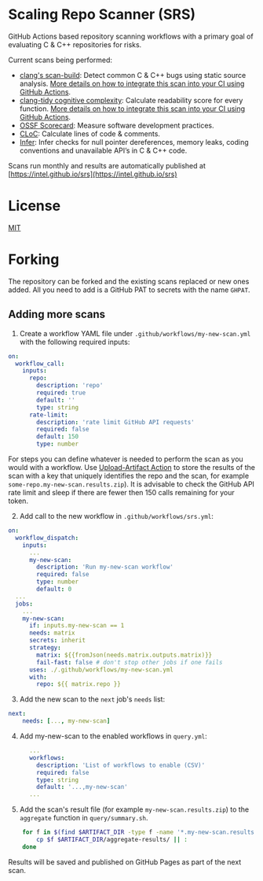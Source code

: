 # Scaling Repo Scanner (SRS)

GitHub Actions based repository scanning workflows with a primary goal of evaluating C & C++ repositories for risks.

Current scans being performed:
 - [clang's scan-build](https://clang-analyzer.llvm.org/scan-build.html): Detect common C & C++ bugs using static source analysis. [More details on how to integrate this scan into your CI using GitHub Actions](scan-build).
 - [clang-tidy cognitive complexity](https://clang.llvm.org/extra/clang-tidy/checks/readability/function-cognitive-complexity.html): Calculate readability score for every function. [More details on how to integrate this scan into your CI using GitHub Actions](scan-build).
 - [OSSF Scorecard](https://github.com/ossf/scorecard): Measure software development practices.
 - [CLoC](https://github.com/AlDanial/cloc): Calculate lines of code & comments.
 - [Infer](https://fbinfer.com): Infer checks for null pointer dereferences, memory leaks, coding conventions and unavailable API’s in C & C++ code.

Scans run monthly and results are automatically published at [https://intel.github.io/srs](https://intel.github.io/srs)

# License

[MIT](https://github.com/intel/srs/blob/main/COPYING)

# Forking

The repository can be forked and the existing scans replaced or new ones added. All you need to add is a GitHub PAT to secrets with the name `GHPAT`.
 
## Adding more scans

1. Create a workflow YAML file under `.github/workflows/my-new-scan.yml` with the following required inputs:

```yaml
on:
  workflow_call:
    inputs:
      repo:
        description: 'repo'
        required: true
        default: ''
        type: string
      rate-limit:
        description: 'rate limit GitHub API requests'
        required: false
        default: 150
        type: number
```

For steps you can define whatever is needed to perform the scan as you would with a workflow. Use [Upload-Artifact Action](https://github.com/actions/upload-artifact) to store the results of the scan with a key that uniquely identifies the repo and the scan, for example `some-repo.my-new-scan.results.zip`). It is advisable to check the GitHub API rate limit and sleep if there are fewer then 150 calls remaining for your token.

2. Add call to the new workflow in `.github/workflows/srs.yml`:

```yaml
on:
  workflow_dispatch:
    inputs:
      ...
      my-new-scan:
        description: 'Run my-new-scan workflow'
        required: false
        type: number
        default: 0
  ...
  jobs:
    ...   
    my-new-scan:
      if: inputs.my-new-scan == 1
      needs: matrix
      secrets: inherit
      strategy:
        matrix: ${{fromJson(needs.matrix.outputs.matrix)}}
        fail-fast: false # don't stop other jobs if one fails
      uses: ./.github/workflows/my-new-scan.yml
      with:
        repo: ${{ matrix.repo }}
```

3. Add the new scan to the `next` job's `needs` list:

```yaml
next:
    needs: [..., my-new-scan]
```

4. Add my-new-scan to the enabled workflows in `query.yml`:

```yaml
      ...
      workflows:
        description: 'List of workflows to enable (CSV)'
        required: false
        type: string
        default: '...,my-new-scan'
      ...
```

5. Add the scan's result file (for example `my-new-scan.results.zip`) to the `aggregate` function in `query/summary.sh`.

```bash
    for f in $(find $ARTIFACT_DIR -type f -name '*.my-new-scan.results.zip'); do
        cp $f $ARTIFACT_DIR/aggregate-results/ || :
    done
```

Results will be saved and published on GitHub Pages as part of the next scan.

